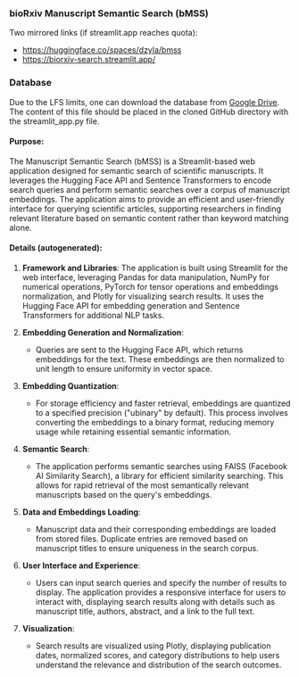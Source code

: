 ### bioRxiv Manuscript Semantic Search (bMSS)

Two mirrored links (if streamlit.app reaches quota):
* https://huggingface.co/spaces/dzyla/bmss
* https://biorxiv-search.streamlit.app/

### Database 

Due to the LFS limits, one can download the database from [Google Drive](https://drive.google.com/file/d/1-zK2iSsPDieUM3xm-rwBWfKxeQ8osk_F/view?usp=sharing). The content of this file should be placed in the cloned GitHub directory with the streamlit_app.py file.


#### Purpose:
The Manuscript Semantic Search (bMSS) is a Streamlit-based web application designed for semantic search of scientific manuscripts. It leverages the Hugging Face API and Sentence Transformers to encode search queries and perform semantic searches over a corpus of manuscript embeddings. The application aims to provide an efficient and user-friendly interface for querying scientific articles, supporting researchers in finding relevant literature based on semantic content rather than keyword matching alone.

#### Details (autogenerated):
1. **Framework and Libraries**: The application is built using Streamlit for the web interface, leveraging Pandas for data manipulation, NumPy for numerical operations, PyTorch for tensor operations and embeddings normalization, and Plotly for visualizing search results. It uses the Hugging Face API for embedding generation and Sentence Transformers for additional NLP tasks.

2. **Embedding Generation and Normalization**:
    - Queries are sent to the Hugging Face API, which returns embeddings for the text. These embeddings are then normalized to unit length to ensure uniformity in vector space.

3. **Embedding Quantization**:
    - For storage efficiency and faster retrieval, embeddings are quantized to a specified precision ("ubinary" by default). This process involves converting the embeddings to a binary format, reducing memory usage while retaining essential semantic information.

4. **Semantic Search**:
    - The application performs semantic searches using FAISS (Facebook AI Similarity Search), a library for efficient similarity searching. This allows for rapid retrieval of the most semantically relevant manuscripts based on the query's embeddings.

5. **Data and Embeddings Loading**:
    - Manuscript data and their corresponding embeddings are loaded from stored files. Duplicate entries are removed based on manuscript titles to ensure uniqueness in the search corpus.

6. **User Interface and Experience**:
    - Users can input search queries and specify the number of results to display. The application provides a responsive interface for users to interact with, displaying search results along with details such as manuscript title, authors, abstract, and a link to the full text.

7. **Visualization**:
    - Search results are visualized using Plotly, displaying publication dates, normalized scores, and category distributions to help users understand the relevance and distribution of the search outcomes.
